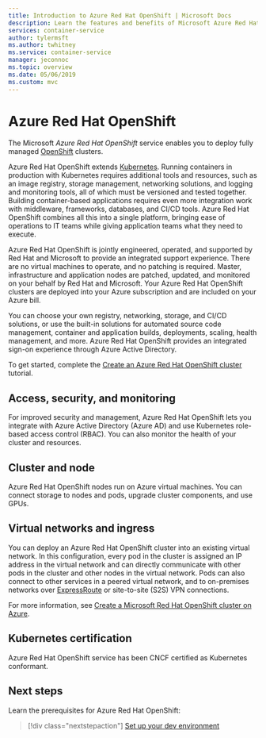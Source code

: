 ```yaml
---
title: Introduction to Azure Red Hat OpenShift | Microsoft Docs
description: Learn the features and benefits of Microsoft Azure Red Hat OpenShift to deploy and manage container-based applications.
services: container-service
author: tylermsft
ms.author: twhitney
ms.service: container-service
manager: jeconnoc
ms.topic: overview
ms.date: 05/06/2019
ms.custom: mvc
---
```


# Azure Red Hat OpenShift

The Microsoft *Azure Red Hat OpenShift* service enables you to deploy fully managed [OpenShift](https://www.openshift.com/) clusters.

Azure Red Hat OpenShift extends [Kubernetes](https://kubernetes.io/). Running containers in production with Kubernetes requires additional tools and resources, such as an image registry, storage management, networking solutions, and logging and monitoring tools, all of which must be versioned and tested together. Building container-based applications requires even more integration work with middleware, frameworks, databases, and CI/CD tools. Azure Red Hat OpenShift combines all this into a single platform, bringing ease of operations to IT teams while giving application teams what they need to execute.

Azure Red Hat OpenShift is jointly engineered, operated, and supported by Red Hat and Microsoft to provide an integrated support experience. There are no virtual machines to operate, and no patching is required. Master, infrastructure and application nodes are patched, updated, and monitored on your behalf by Red Hat and Microsoft. Your Azure Red Hat OpenShift clusters are deployed into your Azure subscription and are included on your Azure bill.

You can choose your own registry, networking, storage, and CI/CD solutions, or use the built-in solutions for automated source code management, container and application builds, deployments, scaling, health management, and more. Azure Red Hat OpenShift provides an integrated sign-on experience through Azure Active Directory.

To get started, complete the [Create an Azure Red Hat OpenShift cluster](tutorial-create-cluster.md) tutorial.

## Access, security, and monitoring

For improved security and management, Azure Red Hat OpenShift lets you integrate with Azure Active Directory (Azure AD) and use Kubernetes role-based access control (RBAC). You can also monitor the health of your cluster and resources.

## Cluster and node

Azure Red Hat OpenShift nodes run on Azure virtual machines. You can connect storage to nodes and pods, upgrade cluster components, and use GPUs.

## Virtual networks and ingress

You can deploy an Azure Red Hat OpenShift cluster into an existing virtual network. In this configuration, every pod in the cluster is assigned an IP address in the virtual network and can directly communicate with other pods in the cluster and other nodes in the virtual network. Pods can also connect to other services in a peered virtual network, and to on-premises networks over [ExpressRoute](https://docs.microsoft.com/azure/expressroute/) or site-to-site (S2S) VPN connections.

For more information, see [Create a Microsoft Red Hat OpenShift cluster on Azure](tutorial-create-cluster.md).

## Kubernetes certification

Azure Red Hat OpenShift service has been CNCF certified as Kubernetes conformant.

## Next steps

Learn the prerequisites for Azure Red Hat OpenShift:

> [!div class="nextstepaction"]
> [Set up your dev environment](howto-setup-environment.md)